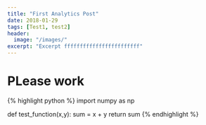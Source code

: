 ```yaml
---
title: "First Analytics Post"
date: 2018-01-29
tags: [Test1, test2]
header:
  image: "/images/"
excerpt: "Excerpt ffffffffffffffffffffffff"
---
```

# PLease work

{% highlight python %}
import numpy as np

def test_function(x,y):
  sum = x + y
  return sum
{% endhighlight %}
